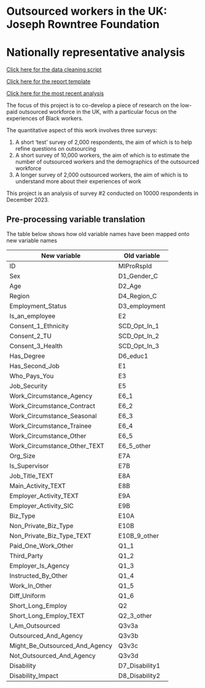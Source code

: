 # Outsourced workers in the UK: Joseph Rowntree Foundation
# Nationally representative analysis


[Click here for the data cleaning script](https://justknowledge-uk.github.io/jrf_nat_rep/R/data_cleaning)

[Click here for the report template](https://justknowledge-uk.github.io/jrf_nat_rep/R/report_template)

[Click here for the most recent analysis](https://justknowledge-uk.github.io/jrf_nat_rep/R/key_findings_reduced)

The focus of this project is to co-develop a piece of research on the low-paid outsourced workforce in the UK, with a particular focus on the experiences of Black workers.

The quantitative aspect of this work involves three surveys:

1. A short ‘test’ survey of 2,000 respondents, the aim of which is to help refine questions on outsourcing
2. A short survey of 10,000 workers, the aim of which is to estimate the number of outsourced workers and the demographics of the outsourced workforce
3. A longer survey of 2,000 outsourced workers, the aim of which is to understand more about their experiences of work

This project is an analysis of survey #2 conducted on 10000 respondents in December 2023.

## Pre-processing variable translation

The table below shows how old variable names have been mapped onto new variable names

| New variable                   | Old variable   |
|--------------------------------|----------------|
| ID                             | MIProRspId     |
| Sex                            | D1_Gender_C    |
| Age                            | D2_Age         |
| Region                         | D4_Region_C    |
| Employment_Status              | D3_employment  |
| Is_an_employee                 | E2             |
| Consent_1_Ethnicity            | SCD_Opt_In_1   |
| Consent_2_TU                   | SCD_Opt_In_2   |
| Consent_3_Health               | SCD_Opt_In_3   |
| Has_Degree                     | D6_educ1       |
| Has_Second_Job                 | E1             |
| Who_Pays_You                   | E3             |
| Job_Security                   | E5             |
| Work_Circumstance_Agency       | E6_1           |
| Work_Circumstance_Contract     | E6_2           |
| Work_Circumstance_Seasonal     | E6_3           |
| Work_Circumstance_Trainee      | E6_4           |
| Work_Circumstance_Other        | E6_5           |
| Work_Circumstance_Other_TEXT   | E6_5_other     |
| Org_Size                       | E7A            |
| Is_Supervisor                  | E7B            |
| Job_Title_TEXT                 | E8A            |
| Main_Activity_TEXT             | E8B            |
| Employer_Activity_TEXT         | E9A            |
| Employer_Activity_SIC          | E9B            |
| Biz_Type                       | E10A           |
| Non_Private_Biz_Type           | E10B           |
| Non_Private_Biz_Type_TEXT      | E10B_9_other   |
| Paid_One_Work_Other            | Q1_1           |
| Third_Party                    | Q1_2           |
| Employer_Is_Agency             | Q1_3           |
| Instructed_By_Other            | Q1_4           |
| Work_In_Other                  | Q1_5           |
| Diff_Uniform                   | Q1_6           |
| Short_Long_Employ              | Q2             |
| Short_Long_Employ_TEXT         | Q2_3_other     |
| I_Am_Outsourced                | Q3v3a          |
| Outsourced_And_Agency          | Q3v3b          |
| Might_Be_Outsourced_And_Agency | Q3v3c          |
| Not_Outsourced_And_Agency      | Q3v3d          |
| Disability                     | D7_Disability1 |
| Disability_Impact              | D8_Disability2 |
